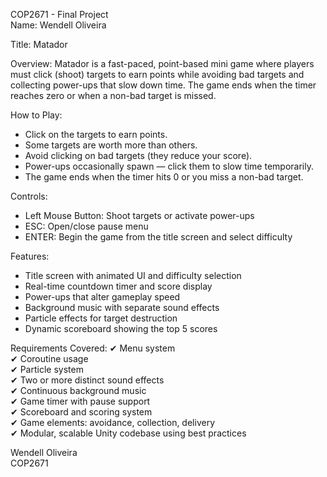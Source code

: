 COP2671 - Final Project  
Name: Wendell Oliveira

Title: Matador

Overview:
Matador is a fast-paced, point-based mini game where players must click (shoot) targets to earn points while avoiding bad targets and collecting power-ups that slow down time. The game ends when the timer reaches zero or when a non-bad target is missed.

How to Play:
- Click on the targets to earn points.
- Some targets are worth more than others.
- Avoid clicking on bad targets (they reduce your score).
- Power-ups occasionally spawn — click them to slow time temporarily.
- The game ends when the timer hits 0 or you miss a non-bad target.

Controls:
- Left Mouse Button: Shoot targets or activate power-ups
- ESC: Open/close pause menu
- ENTER: Begin the game from the title screen and select difficulty

Features:
- Title screen with animated UI and difficulty selection
- Real-time countdown timer and score display
- Power-ups that alter gameplay speed
- Background music with separate sound effects
- Particle effects for target destruction
- Dynamic scoreboard showing the top 5 scores

Requirements Covered:
✔ Menu system  
✔ Coroutine usage  
✔ Particle system  
✔ Two or more distinct sound effects  
✔ Continuous background music  
✔ Game timer with pause support  
✔ Scoreboard and scoring system  
✔ Game elements: avoidance, collection, delivery  
✔ Modular, scalable Unity codebase using best practices



Wendell Oliveira  
COP2671
